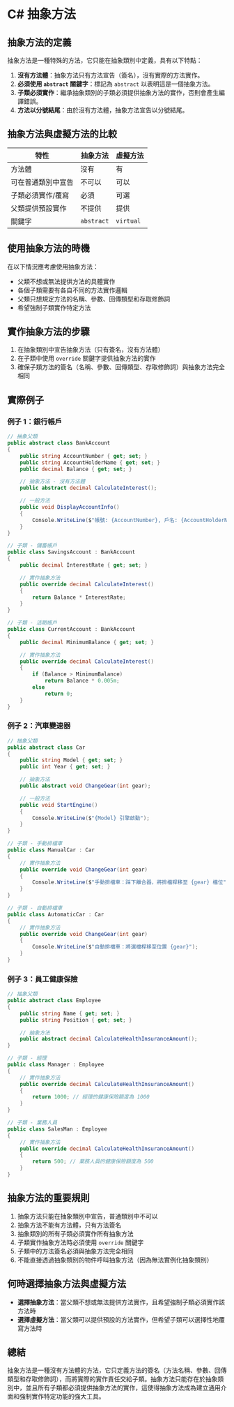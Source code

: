 # C# 抽象方法

## 抽象方法的定義

抽象方法是一種特殊的方法，它只能在抽象類別中定義，具有以下特點：

1. **沒有方法體**：抽象方法只有方法宣告（簽名），沒有實際的方法實作。
2. **必須使用 `abstract` 關鍵字**：標記為 `abstract` 以表明這是一個抽象方法。
3. **子類必須實作**：繼承抽象類別的子類必須提供抽象方法的實作，否則會產生編譯錯誤。
4. **方法以分號結尾**：由於沒有方法體，抽象方法宣告以分號結尾。

## 抽象方法與虛擬方法的比較

| 特性               | 抽象方法   | 虛擬方法  |
| ------------------ | ---------- | --------- |
| 方法體             | 沒有       | 有        |
| 可在普通類別中宣告 | 不可以     | 可以      |
| 子類必須實作/覆寫  | 必須       | 可選      |
| 父類提供預設實作   | 不提供     | 提供      |
| 關鍵字             | `abstract` | `virtual` |

## 使用抽象方法的時機

在以下情況應考慮使用抽象方法：

- 父類不想或無法提供方法的具體實作
- 各個子類需要有各自不同的方法實作邏輯
- 父類只想規定方法的名稱、參數、回傳類型和存取修飾詞
- 希望強制子類實作特定方法

## 實作抽象方法的步驟

1. 在抽象類別中宣告抽象方法（只有簽名，沒有方法體）
2. 在子類中使用 `override` 關鍵字提供抽象方法的實作
3. 確保子類方法的簽名（名稱、參數、回傳類型、存取修飾詞）與抽象方法完全相同

## 實際例子

### 例子 1：銀行帳戶

```csharp
// 抽象父類
public abstract class BankAccount
{
    public string AccountNumber { get; set; }
    public string AccountHolderName { get; set; }
    public decimal Balance { get; set; }

    // 抽象方法 - 沒有方法體
    public abstract decimal CalculateInterest();

    // 一般方法
    public void DisplayAccountInfo()
    {
        Console.WriteLine($"帳號: {AccountNumber}, 戶名: {AccountHolderName}, 餘額: {Balance}");
    }
}

// 子類 - 儲蓄帳戶
public class SavingsAccount : BankAccount
{
    public decimal InterestRate { get; set; }

    // 實作抽象方法
    public override decimal CalculateInterest()
    {
        return Balance * InterestRate;
    }
}

// 子類 - 活期帳戶
public class CurrentAccount : BankAccount
{
    public decimal MinimumBalance { get; set; }

    // 實作抽象方法
    public override decimal CalculateInterest()
    {
        if (Balance > MinimumBalance)
            return Balance * 0.005m;
        else
            return 0;
    }
}
```

### 例子 2：汽車變速器

```csharp
// 抽象父類
public abstract class Car
{
    public string Model { get; set; }
    public int Year { get; set; }

    // 抽象方法
    public abstract void ChangeGear(int gear);

    // 一般方法
    public void StartEngine()
    {
        Console.WriteLine($"{Model} 引擎啟動");
    }
}

// 子類 - 手動排檔車
public class ManualCar : Car
{
    // 實作抽象方法
    public override void ChangeGear(int gear)
    {
        Console.WriteLine($"手動排檔車：踩下離合器，將排檔桿移至 {gear} 檔位");
    }
}

// 子類 - 自動排檔車
public class AutomaticCar : Car
{
    // 實作抽象方法
    public override void ChangeGear(int gear)
    {
        Console.WriteLine($"自動排檔車：將選檔桿移至位置 {gear}");
    }
}
```

### 例子 3：員工健康保險

```csharp
// 抽象父類
public abstract class Employee
{
    public string Name { get; set; }
    public string Position { get; set; }

    // 抽象方法
    public abstract decimal CalculateHealthInsuranceAmount();
}

// 子類 - 經理
public class Manager : Employee
{
    // 實作抽象方法
    public override decimal CalculateHealthInsuranceAmount()
    {
        return 1000; // 經理的健康保險額度為 1000
    }
}

// 子類 - 業務人員
public class SalesMan : Employee
{
    // 實作抽象方法
    public override decimal CalculateHealthInsuranceAmount()
    {
        return 500; // 業務人員的健康保險額度為 500
    }
}
```

## 抽象方法的重要規則

1. 抽象方法只能在抽象類別中宣告，普通類別中不可以
2. 抽象方法不能有方法體，只有方法簽名
3. 抽象類別的所有子類必須實作所有抽象方法
4. 子類實作抽象方法時必須使用 `override` 關鍵字
5. 子類中的方法簽名必須與抽象方法完全相同
6. 不能直接透過抽象類別的物件呼叫抽象方法（因為無法實例化抽象類別）

## 何時選擇抽象方法與虛擬方法

- **選擇抽象方法**：當父類不想或無法提供方法實作，且希望強制子類必須實作該方法時
- **選擇虛擬方法**：當父類可以提供預設的方法實作，但希望子類可以選擇性地覆寫方法時

## 總結

抽象方法是一種沒有方法體的方法，它只定義方法的簽名（方法名稱、參數、回傳類型和存取修飾詞），而將實際的實作責任交給子類。抽象方法只能存在於抽象類別中，並且所有子類都必須提供抽象方法的實作，這使得抽象方法成為建立通用介面和強制實作特定功能的強大工具。
